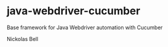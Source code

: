 # java-webdriver-cucumber

Base framework for Java Webdriver automation with Cucumber

Nickolas Bell
